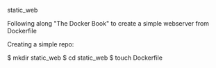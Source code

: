 static_web

Following along "The Docker Book" to create a simple webserver from Dockerfile

Creating a simple repo:

$ mkdir static_web
$ cd static_web
$ touch Dockerfile


